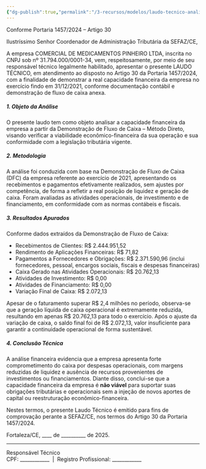 ```yaml
---
{"dg-publish":true,"permalink":"/3-recursos/modelos/laudo-tecnico-analise-de-capacidade-financeira/","dgPassFrontmatter":true,"created":"2025-08-26T14:33:42.045-03:00","updated":"2025-08-26T14:37:23.232-03:00"}
---
```



Conforme Portaria 1457/2024 – Artigo 30  

Ilustríssimo Senhor Coordenador de Administração Tributária da SEFAZ/CE,  


A empresa COMERCIAL DE MEDICAMENTOS PINHEIRO LTDA, inscrita no CNPJ sob nº 31.794.000/0001-34, vem, respeitosamente, por meio de seu responsável técnico legalmente habilitado, apresentar o presente LAUDO TÉCNICO, em atendimento ao disposto no Artigo 30 da Portaria 1457/2024, com a finalidade de demonstrar a real capacidade financeira da empresa no exercício findo em 31/12/2021, conforme documentação contábil e demonstração de fluxo de caixa anexa.

##### 1. Objeto da Análise

O presente laudo tem como objeto analisar a capacidade financeira da empresa a partir da Demonstração de Fluxo de Caixa – Método Direto, visando verificar a viabilidade econômico-financeira da sua operação e sua conformidade com a legislação tributária vigente.

##### 2. Metodologia

A análise foi conduzida com base na Demonstração de Fluxo de Caixa (DFC) da empresa referente ao exercício de 2021, apresentando os recebimentos e pagamentos efetivamente realizados, sem ajustes por competência, de forma a refletir a real posição de liquidez e geração de caixa. Foram avaliadas as atividades operacionais, de investimento e de financiamento, em conformidade com as normas contábeis e fiscais.

##### 3. Resultados Apurados

Conforme dados extraídos da Demonstração de Fluxo de Caixa:  
- Recebimentos de Clientes: R$ 2.444.951,52  
- Rendimento de Aplicações Financeiras: R$ 71,82  
- Pagamentos a Fornecedores e Obrigações: R$ 2.371.590,96 (inclui fornecedores, pessoal, encargos sociais, fiscais e despesas financeiras)  
- Caixa Gerado nas Atividades Operacionais: R$ 20.762,13  
- Atividades de Investimento: R$ 0,00  
- Atividades de Financiamento: R$ 0,00  
- Variação Final de Caixa: R$ 2.072,13  
  

Apesar de o faturamento superar R$ 2,4 milhões no período, observa-se que a geração líquida de caixa operacional é extremamente reduzida, resultando em apenas R$ 20.762,13 para todo o exercício. Após o ajuste da variação de caixa, o saldo final foi de R$ 2.072,13, valor insuficiente para garantir a continuidade operacional de forma sustentável.

##### 4. Conclusão Técnica

A análise financeira evidencia que a empresa apresenta forte comprometimento do caixa por despesas operacionais, com margens reduzidas de liquidez e ausência de recursos provenientes de investimentos ou financiamentos. Diante disso, conclui-se que a capacidade financeira da empresa é **não viável** para suportar suas obrigações tributárias e operacionais sem a injeção de novos aportes de capital ou reestruturação econômico-financeira.

Nestes termos, o presente Laudo Técnico é emitido para fins de comprovação perante a SEFAZ/CE, nos termos do Artigo 30 da Portaria 1457/2024.

  
Fortaleza/CE, ____ de __________ de 2025.  
  
  

____________________________________________

Responsável Técnico  
CPF: ____________  |  Registro Profissional: ____________